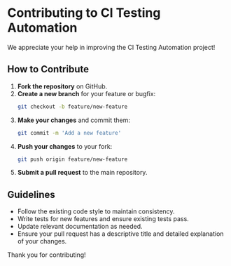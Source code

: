 # Contributing to CI Testing Automation

We appreciate your help in improving the CI Testing Automation project!

## How to Contribute
1. **Fork the repository** on GitHub.
2. **Create a new branch** for your feature or bugfix:
   ```bash
   git checkout -b feature/new-feature
   ```
3. **Make your changes** and commit them:
   ```bash
   git commit -m 'Add a new feature'
   ```
4. **Push your changes** to your fork:
   ```bash
   git push origin feature/new-feature
   ```
5. **Submit a pull request** to the main repository.

## Guidelines
- Follow the existing code style to maintain consistency.
- Write tests for new features and ensure existing tests pass.
- Update relevant documentation as needed.
- Ensure your pull request has a descriptive title and detailed explanation of your changes.

Thank you for contributing!